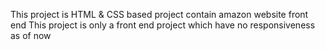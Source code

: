 This project is HTML & CSS based project contain amazon website front end 
This project is only a front end project which have no responsiveness as of now 
